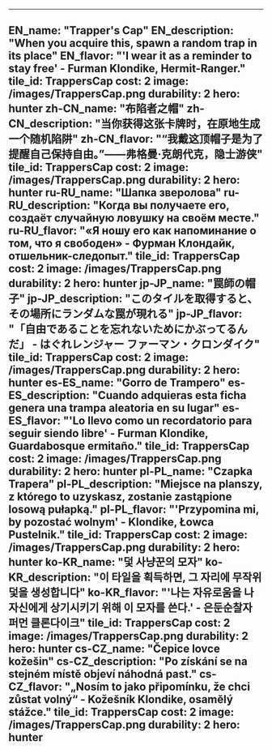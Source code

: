 ---

EN_name: "Trapper's Cap"
EN_description: "When you acquire this, spawn a random trap in its place"
EN_flavor: "'I wear it as a reminder to stay free' - Furman Klondike, Hermit-Ranger."
tile_id: TrappersCap
cost: 2
image: /images/TrappersCap.png
durability: 2
hero: hunter
zh-CN_name: "布陷者之帽"
zh-CN_description: "当你获得这张卡牌时，在原地生成一个随机陷阱"
zh-CN_flavor: "“我戴这顶帽子是为了提醒自己保持自由。”——弗格曼·克朗代克，隐士游侠"
tile_id: TrappersCap
cost: 2
image: /images/TrappersCap.png
durability: 2
hero: hunter
ru-RU_name: "Шапка зверолова"
ru-RU_description: "Когда вы получаете его, создаёт случайную ловушку на своём месте."
ru-RU_flavor: "«Я ношу его как напоминание о том, что я свободен» - Фурман Клондайк, отшельник-следопыт."
tile_id: TrappersCap
cost: 2
image: /images/TrappersCap.png
durability: 2
hero: hunter
jp-JP_name: "罠師の帽子"
jp-JP_description: "このタイルを取得すると、その場所にランダムな罠が現れる"
jp-JP_flavor: "「自由であることを忘れないためにかぶってるんだ」 - はぐれレンジャー ファーマン・クロンダイク"
tile_id: TrappersCap
cost: 2
image: /images/TrappersCap.png
durability: 2
hero: hunter
es-ES_name: "Gorro de Trampero"
es-ES_description: "Cuando adquieras esta ficha genera una trampa aleatoria en su lugar"
es-ES_flavor: "'Lo llevo como un recordatorio para seguir siendo libre' - Furman Klondike, Guardabosque ermitaño."
tile_id: TrappersCap
cost: 2
image: /images/TrappersCap.png
durability: 2
hero: hunter
pl-PL_name: "Czapka Trapera"
pl-PL_description: "Miejsce na planszy, z którego to uzyskasz, zostanie zastąpione losową pułapką."
pl-PL_flavor: "'Przypomina mi, by pozostać wolnym' - Klondike, Łowca Pustelnik."
tile_id: TrappersCap
cost: 2
image: /images/TrappersCap.png
durability: 2
hero: hunter
ko-KR_name: "덫 사냥꾼의 모자"
ko-KR_description: "이 타일을 획득하면, 그 자리에 무작위 덫을 생성합니다"
ko-KR_flavor: "'나는 자유로움을 나 자신에게 상기시키기 위해 이 모자를 쓴다.' - 은둔순찰자 퍼먼 클론다이크"
tile_id: TrappersCap
cost: 2
image: /images/TrappersCap.png
durability: 2
hero: hunter
cs-CZ_name: "Čepice lovce kožešin"
cs-CZ_description: "Po získání se na stejném místě objeví náhodná past."
cs-CZ_flavor: "„Nosím to jako připomínku, že chci zůstat volný“ - Kožešník Klondike, osamělý stážce."
tile_id: TrappersCap
cost: 2
image: /images/TrappersCap.png
durability: 2
hero: hunter
---